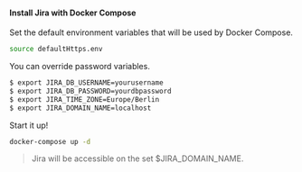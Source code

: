 #### Install Jira with Docker Compose

Set the default environment variables that will be used by Docker Compose.

```bash
source defaultHttps.env
```

You can override password variables.
```bash
$ export JIRA_DB_USERNAME=yourusername
$ export JIRA_DB_PASSWORD=yourdbpassword
$ export JIRA_TIME_ZONE=Europe/Berlin
$ export JIRA_DOMAIN_NAME=localhost
```

Start it up!
```bash
docker-compose up -d
```

> Jira will be accessible on the set $JIRA_DOMAIN_NAME.